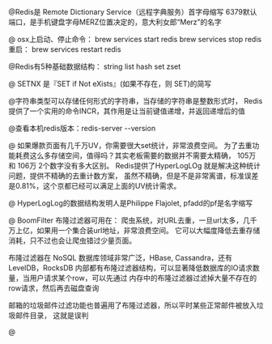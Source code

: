 @Redis是 Remote Dictionary Service（远程字典服务）首字母缩写
6379默认端口，是手机键盘字母MERZ位置决定的，意大利女郎“Merz”的名字

@ osx上启动、停止命令：
brew services start redis
brew services stop redis
重启：
brew services restart redis


@Redis有5种基础数据结构：
string
list
hash
set
zset

@ SETNX 是『SET if Not eXists』(如果不存在，则 SET)的简写

@字符串类型可以存储任何形式的字符串，当存储的字符串是整数形式时，
Redis提供了一个实用的命令INCR，其作用是让当前键值递增，并返回递增后的值

@查看本机redis版本：redis-server --version

@  如果爆款页面有几千万UV，你需要很大set统计，非常浪费空间。
为了去重功能耗费这么多存储空间，值得吗？其实老板需要的数据并不需要太精确，
105万 和 106万 2个数字没有多大区别。
    Redis提供了HyperLogLOg 就是解决这种统计问题，提供不精确的去重计数方案，
虽然不精确，但是不是非常离谱，标准误差是0.81%，这个京都已经可以满足上面的UV统计需求。

@ HyperLogLog的数据结构发明人是Philippe Flajolet, pfadd的pf是名字缩写


@ BoomFilter 布隆过滤器可用在：
爬虫系统，对URL去重，一旦url太多，几千万上亿，如果用一个集合装url地址，非常浪费空间。
它可以大幅度降低去重存储消耗，只不过也会让爬虫错过少量页面。

布隆过滤器在 NoSQL 数据库领域非常广泛，HBase, Cassandra，还有LevelDB，RocksDB
内部都有布隆过滤器结构，可以显著降低数据库的IO请求数量，当用户请求某个row，可以先通过
内存中的布隆过滤器过滤掉大量不存在的row请求，然后再去磁盘查询

邮箱的垃圾邮件过滤功能也普遍用了布隆过滤器，所以平时某些正常邮件被放入垃圾邮件目录，
这就是误判

@